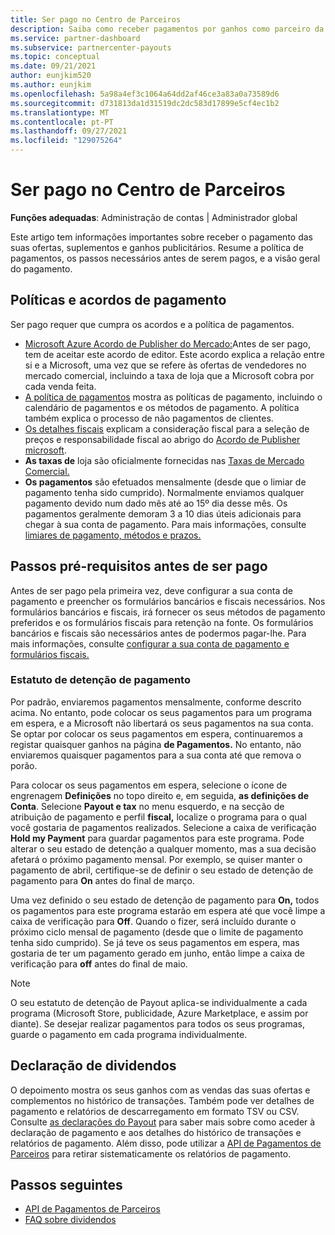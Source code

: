 ```yaml
---
title: Ser pago no Centro de Parceiros
description: Saiba como receber pagamentos por ganhos como parceiro da Microsoft, como por exemplo através de ofertas de marketplace comercial, programas de incentivo e o programa Fornecedor de Soluções em Nuvem. Inclui política de pagamento, estatuto de detenção de pagamento e declarações de pagamento.
ms.service: partner-dashboard
ms.subservice: partnercenter-payouts
ms.topic: conceptual
ms.date: 09/21/2021
author: eunjkim520
ms.author: eunjkim
ms.openlocfilehash: 5a98a4ef3c1064a64dd2af46ce3a83a0a73589d6
ms.sourcegitcommit: d731813da1d31519dc2dc583d17899e5cf4ec1b2
ms.translationtype: MT
ms.contentlocale: pt-PT
ms.lasthandoff: 09/27/2021
ms.locfileid: "129075264"
---
```

# <a name="getting-paid-in-partner-center"></a>Ser pago no Centro de Parceiros

**Funções adequadas**: Administração de contas | Administrador global

Este artigo tem informações importantes sobre receber o pagamento das suas ofertas, suplementos e ganhos publicitários. Resume a política de pagamentos, os passos necessários antes de serem pagos, e a visão geral do pagamento.

## <a name="payout-policies-and-agreements"></a>Políticas e acordos de pagamento

Ser pago requer que cumpra os acordos e a política de pagamentos.

- [Microsoft Azure Acordo de Publisher do Mercado:](/legal/marketplace/msft-publisher-agreement)Antes de ser pago, tem de aceitar este acordo de editor. Este acordo explica a relação entre si e a Microsoft, uma vez que se refere às ofertas de vendedores no mercado comercial, incluindo a taxa de loja que a Microsoft cobra por cada venda feita.
- [A política de pagamentos](payout-policy-details.md) mostra as políticas de pagamento, incluindo o calendário de pagamentos e os métodos de pagamento. A política também explica o processo de não pagamentos de clientes.
- [Os detalhes fiscais](tax-details-marketplace.md) explicam a consideração fiscal para a seleção de preços e responsabilidade fiscal ao abrigo do [Acordo de Publisher microsoft](/legal/marketplace/msft-publisher-agreement).
- **As taxas de** loja são oficialmente fornecidas nas [Taxas de Mercado Comercial.](/azure/marketplace/marketplace-commercial-transaction-capabilities-and-considerations)
- **Os pagamentos** são efetuados mensalmente (desde que o limiar de pagamento tenha sido cumprido). Normalmente enviamos qualquer pagamento devido num dado mês até ao 15º dia desse mês. Os pagamentos geralmente demoram 3 a 10 dias úteis adicionais para chegar à sua conta de pagamento. Para mais informações, consulte [limiares de pagamento, métodos e prazos.](payment-thresholds-methods-timeframes.md)

## <a name="prerequisite-steps-before-getting-paid"></a>Passos pré-requisitos antes de ser pago

Antes de ser pago pela primeira vez, deve configurar a sua conta de pagamento e preencher os formulários bancários e fiscais necessários. Nos formulários bancários e fiscais, irá fornecer os seus métodos de pagamento preferidos e os formulários fiscais para retenção na fonte. Os formulários bancários e fiscais são necessários antes de podermos pagar-lhe. Para mais informações, consulte [configurar a sua conta de pagamento e formulários fiscais.](set-up-your-payout-account.md)

### <a name="payout-hold-status"></a>Estatuto de detenção de pagamento

Por padrão, enviaremos pagamentos mensalmente, conforme descrito acima. No entanto, pode colocar os seus pagamentos para um programa em espera, e a Microsoft não libertará os seus pagamentos na sua conta. Se optar por colocar os seus pagamentos em espera, continuaremos a registar quaisquer ganhos na página **de Pagamentos.** No entanto, não enviaremos quaisquer pagamentos para a sua conta até que remova o porão.

Para colocar os seus pagamentos em espera, selecione o ícone de engrenagem **Definições** no topo direito e, em seguida, **as definições de Conta**. Selecione **Payout e tax** no menu esquerdo, e na secção de atribuição de pagamento e perfil **fiscal,** localize o programa para o qual você gostaria de pagamentos realizados. Selecione a caixa de verificação **Hold my Payment** para guardar pagamentos para este programa. Pode alterar o seu estado de detenção a qualquer momento, mas a sua decisão afetará o próximo pagamento mensal. Por exemplo, se quiser manter o pagamento de abril, certifique-se de definir o seu estado de detenção de pagamento para **On** antes do final de março.

Uma vez definido o seu estado de detenção de pagamento para **On,** todos os pagamentos para este programa estarão em espera até que você limpe a caixa de verificação para **Off**. Quando o fizer, será incluído durante o próximo ciclo mensal de pagamento (desde que o limite de pagamento tenha sido cumprido). Se já teve os seus pagamentos em espera, mas gostaria de ter um pagamento gerado em junho, então limpe a caixa de verificação para **off** antes do final de maio.

>[!Note]
> O seu estatuto de detenção de Payout aplica-se individualmente a cada programa (Microsoft Store, publicidade, Azure Marketplace, e assim por diante). Se desejar realizar pagamentos para todos os seus programas, guarde o pagamento em cada programa individualmente.

## <a name="payout-statements"></a>Declaração de dividendos

O depoimento mostra os seus ganhos com as vendas das suas ofertas e complementos no histórico de transações. Também pode ver detalhes de pagamento e relatórios de descarregamento em formato TSV ou CSV. Consulte [as declarações do Payout](payout-statement.md) para saber mais sobre como aceder à declaração de pagamento e aos detalhes do histórico de transações e relatórios de pagamento. Além disso, pode utilizar a [API de Pagamentos de Parceiros](https://apidocs.microsoft.com/services/partnerpayouts) para retirar sistematicamente os relatórios de pagamento.

## <a name="next-steps"></a>Passos seguintes

- [API de Pagamentos de Parceiros](https://apidocs.microsoft.com/services/partnerpayouts)
- [FAQ sobre dividendos](payout-faq.yml)